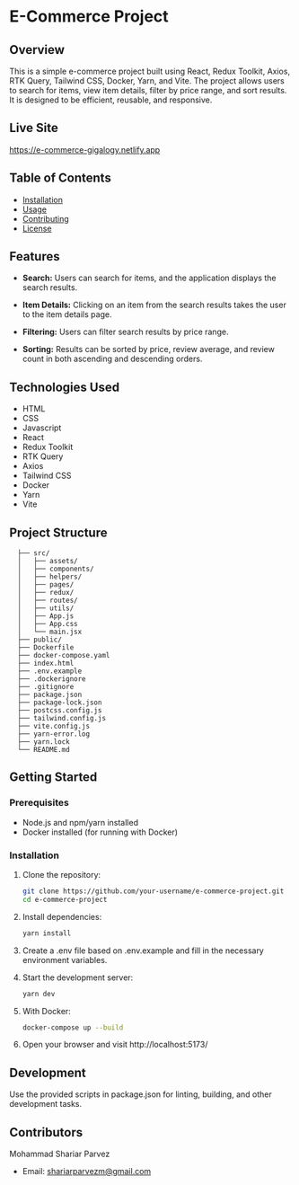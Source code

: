 # E-Commerce Project

## Overview

This is a simple e-commerce project built using React, Redux Toolkit, Axios, RTK Query, Tailwind CSS, Docker, Yarn, and Vite. The project allows users to search for items, view item details, filter by price range, and sort results. It is designed to be efficient, reusable, and responsive.

## Live Site

https://e-commerce-gigalogy.netlify.app

## Table of Contents

- [Installation](#installation)
- [Usage](#usage)
- [Contributing](#contributing)
- [License](#license)

## Features

- **Search:** Users can search for items, and the application displays the search results.

- **Item Details:** Clicking on an item from the search results takes the user to the item details page.

- **Filtering:** Users can filter search results by price range.

- **Sorting:** Results can be sorted by price, review average, and review count in both ascending and descending orders.

## Technologies Used

- HTML
- CSS
- Javascript
- React
- Redux Toolkit
- RTK Query
- Axios
- Tailwind CSS
- Docker
- Yarn
- Vite

## Project Structure

      ├── src/
      │   ├── assets/
      │   ├── components/
      │   ├── helpers/
      │   ├── pages/
      │   ├── redux/
      │   ├── routes/
      │   ├── utils/
      │   ├── App.js
      │   ├── App.css
      │   └── main.jsx
      ├── public/
      ├── Dockerfile
      ├── docker-compose.yaml
      ├── index.html
      ├── .env.example
      ├── .dockerignore
      ├── .gitignore
      ├── package.json
      ├── package-lock.json
      ├── postcss.config.js
      ├── tailwind.config.js
      ├── vite.config.js
      ├── yarn-error.log
      ├── yarn.lock
      └── README.md

## Getting Started

### Prerequisites

- Node.js and npm/yarn installed
- Docker installed (for running with Docker)

### Installation

1. Clone the repository:

   ```bash
   git clone https://github.com/your-username/e-commerce-project.git
   cd e-commerce-project

   ```

2. Install dependencies:

   ```bash
   yarn install

   ```

3. Create a .env file based on .env.example and fill in the necessary environment variables.

4. Start the development server:

   ```bash
   yarn dev
   ```

5. With Docker:

   ```bash
   docker-compose up --build

   ```

6. Open your browser and visit http://localhost:5173/

## Development

Use the provided scripts in package.json for linting, building, and other development tasks.

## Contributors

Mohammad Shariar Parvez

- Email: shariarparvezm@gmail.com
